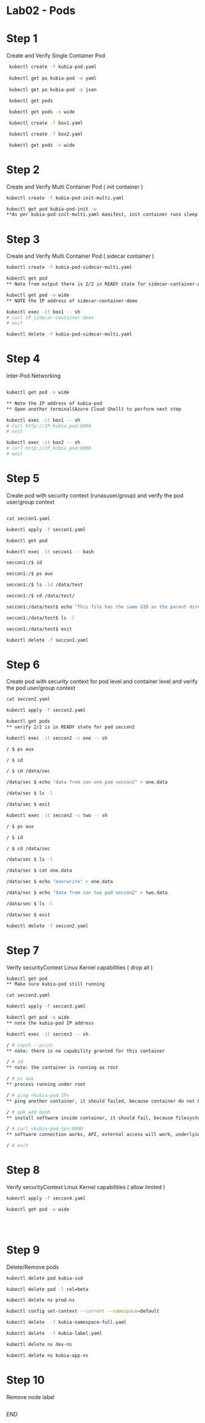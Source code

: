#  Lab02 - Pods 

# Step 1 
Create and Verify Single Container Pod 

```sh
 kubectl create -f kubia-pod.yaml
 
 kubectl get po kubia-pod -o yaml
 
 kubectl get po kubia-pod -o json
 
 kubectl get pods

 kubectl get pods -o wide

 kubectl create -f box1.yaml

 kubectl create -f box2.yaml

 kubectl get pods -o wide
```

# Step 2 
Create and Verify Multi Container Pod ( init container )

```sh
kubectl create -f kubia-pod-init-multi.yaml

kubectl get pod kubia-pod-init -w
**As per kubia-pod-init-multi.yaml manifest, init container runs sleep command for 90 second, after 90 Second, the main container will start
```

# Step 3 
Create and Verify Multi Container Pod ( sidecar container )

```sh
kubectl create -f kubia-pod-sidecar-multi.yaml

kubectl get pod
** Note from output there is 2/2 in READY state for sidecar-container-demo

kubectl get pod -o wide
** NOTE the IP address of sidecar-container-demo 

kubectl exec -it box1 -- sh 
# curl IP_sidecar-container-demo 
# exit 

kubectl delete -f kubia-pod-sidecar-multi.yaml
```

# Step 4 
Inter-Pod Networking  

```sh

kubectl get pod -o wide 

** Note the IP address of kubia-pod 
** Open another terminal(Azure Cloud Shell) to perform next step 

kubectl exec -it box1 -- sh 
# curl http://IP_kubia_pod:8080
# exit 

kubectl exec -it box2 -- sh 
# curl http://IP_kubia_pod:8080
# exit 

```

# Step 5
Create pod with security context (runasuser/group) and verify the pod user/group context 

```sh

cat seccon1.yaml

kubectl apply -f seccon1.yaml 

kubectl get pod

kubectl exec -it seccon1 -- bash

seccon1:/$ id

seccon1:/$ ps aux

seccon1:/$ ls -ld /data/test

seccon1:/$ cd /data/test/

seccon1:/data/test$ echo "This file has the same GID as the parent directory" > demofile

seccon1:/data/test$ ls -l

seccon1:/data/test$ exit

kubectl delete -f seccon1.yaml 
```

# Step 6
Create pod with security context for pod level and container level and verify the pod user/group context 

```sh
cat seccon2.yaml

kubectl apply -f seccon2.yaml

kubectl get pods
** verify 2/2 is in READY state for pod seccon2 

kubectl exec -it seccon2 -c one -- sh

/ $ ps aux

/ $ id

/ $ cd /data/sec

/data/sec $ echo "data from con one pod seccon2" > one.data

/data/sec $ ls -l

/data/sec $ exit

kubectl exec -it seccon2 -c two -- sh

/ $ ps aux

/ $ id

/ $ cd /data/sec

/data/sec $ ls -l 

/data/sec $ cat one.data

/data/sec $ echo "overwrite" > one.data

/data/sec $ echo "data from con two pod seccon2" > two.data

/data/sec $ ls -l

/data/sec $ exit

kubectl delete -f seccon2.yaml

```

# Step 7
Verify securityContext Linux Kernel capabilities ( drop all )

```sh
kubectl get pod
** Make sure kubia-pod still running 

cat seccon3.yaml

kubectl apply -f seccon3.yaml

kubectl get pod -o wide
** note the kubia-pod IP address 

kubectl exec -it seccon3 -- sh

/ # capsh --print
** note: there is no capability granted for this container 

/ # id
** note: the container is running as root

/ # ps aux
** process running under root 

/ # ping <kubia-pod IP>
** ping another container, it should failed, because container do not have network capability 

/ # apk add bash
** install software inside container, it should fail, because filesystem/permission capability not granted

/ # curl <kubia-pod-ip>:8080
** software connection works, API, external access will work, underlying kernel capability is disabled ( secure run )

/ # exit

```


# Step 8
Verify securityContext Linux Kernel capabilities ( allow limited )

```sh
kubectl apply -f seccon4.yaml

kubectl get pod -o wide 





```

# Step 9
Delete/Remove pods

```sh
kubectl delete pod kubia-ssd 

kubectl delete pod -l rel=beta

kubectl delete ns prod-ns

kubectl config set-context --current --namespace=default

kubectl delete  -f kubia-namespace-full.yaml

kubectl delete  -f kubia-label.yaml

kubectl delete ns dev-ns

kubectl delete ns kubia-app-ns

```

# Step 10 
Remove node label 

```sh 

```

END